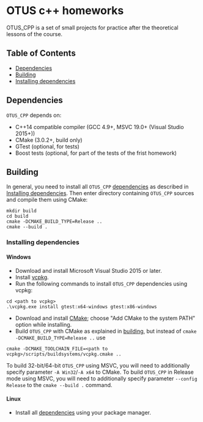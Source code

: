 # OTUS c++ homeworks

OTUS_CPP is a set of small projects for practice after the theoretical lessons of the course.

## Table of Contents
- [Dependencies](#dependencies)
- [Building](#building)
- [Installing dependencies](#installing-dependencies)

<a name="dependencies"></a>
## Dependencies
`OTUS_CPP` depends on:

* C++14 compatible compiler (GCC 4.9+, MSVC 19.0+ (Visual Studio 2015+))
* CMake (3.0.2+, build only)
* GTest (optional, for tests)
* Boost tests (optional, for part of the tests of the frist homework)

<a name="building"></a>
## Building

In general, you need to install all `OTUS_CPP` [dependencies](#dependencies) as described in [Installing dependencies](#installing-dependencies).
Then enter directory containing `OTUS_CPP` sources and compile them using CMake:

```
mkdir build
cd build
cmake -DCMAKE_BUILD_TYPE=Release ..
cmake --build .
```

<a name="installing-dependencies"></a>
### Installing dependencies

<a name="windows"></a>
#### Windows
* Download and install Microsoft Visual Studio 2015 or later.
* Install [vcpkg](https://github.com/Microsoft/vcpkg#quick-start).
* Run the following commands to install `OTUS_CPP` dependencies using vcpkg:
```
cd <path to vcpkg>
.\vcpkg.exe install gtest:x64-windows gtest:x86-windows
```
* Download and install [CMake](https://cmake.org/download/); choose "Add CMake to the system PATH" option while installing.
* Build `OTUS_CPP` with CMake as explained in [building](#building), but instead of `cmake -DCMAKE_BUILD_TYPE=Release ..` use
```
cmake -DCMAKE_TOOLCHAIN_FILE=<path to vcpkg>/scripts/buildsystems/vcpkg.cmake ..
```

To build 32-bit/64-bit `OTUS_CPP` using MSVC, you will need to additionally specify parameter `-A Win32`/`-A x64` to CMake.
To build `OTUS_CPP` in Release mode using MSVC, you will need to additionally specify parameter `--config Release` to the `cmake --build .` command.

<a name="linux"></a>
#### Linux
* Install all [dependencies](#dependencies) using your package manager.
